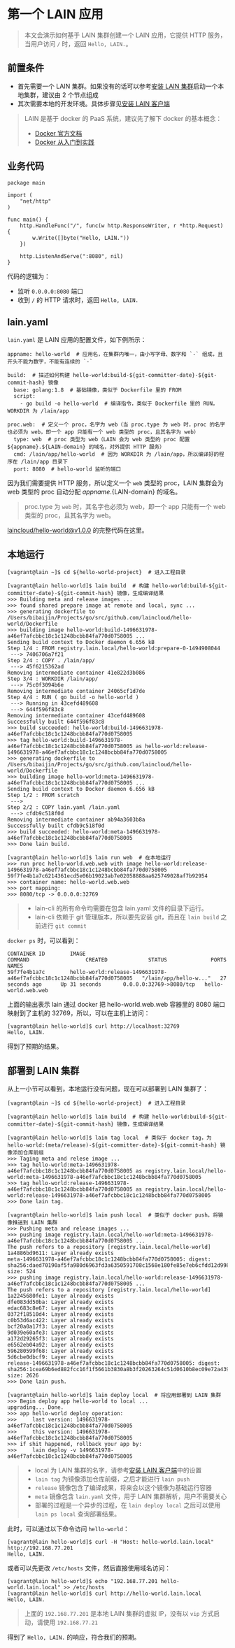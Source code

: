 # 第一个 LAIN 应用

> 本文会演示如何基于 LAIN 集群创建一个 LAIN 应用，它提供 HTTP 服务，当用户访问 `/` 时，返回 `Hello, LAIN.`。

## 前置条件

- 首先需要一个 LAIN 集群。如果没有的话可以参考[安装 LAIN 集群](../install/cluster.html)启动一个本地集群，建议由 2 个节点组成
- 其次需要本地的开发环境。具体步骤见[安装 LAIN 客户端](../install/lain-client.html)

> LAIN 是基于 docker 的 PaaS 系统，建议先了解下 docker 的基本概念：
> - [Docker 官方文档](https://docs.docker.com/)
> - [Docker 从入门到实践](https://yeasy.gitbooks.io/docker_practice/content/)

## 业务代码

```
package main

import (
	"net/http"
)

func main() {
	http.HandleFunc("/", func(w http.ResponseWriter, r *http.Request) {
		w.Write([]byte("Hello, LAIN."))
	})

	http.ListenAndServe(":8080", nil)
}
```

代码的逻辑为：
- 监听 `0.0.0.0:8080` 端口
- 收到 `/` 的 HTTP 请求时，返回 `Hello, LAIN.`

## lain.yaml

`lain.yaml` 是 LAIN 应用的配置文件，如下例所示：

```
appname: hello-world  # 应用名，在集群内唯一，由小写字母、数字和 `-` 组成，且开头不能为数字，不能有连续的 `-`

build:  # 描述如何构建 hello-world:build-${git-committer-date}-${git-commit-hash} 镜像
  base: golang:1.8  # 基础镜像，类似于 Dockerfile 里的 FROM
  script:
    - go build -o hello-world  # 编译指令，类似于 Dockerfile 里的 RUN，WORKDIR 为 /lain/app

proc.web:  # 定义一个 proc，名字为 web（当 proc.type 为 web 时，proc 的名字也必须为 web，即一个 app 只能有一个 web 类型的 proc，且其名字为 web）
  type: web  # proc 类型为 web（LAIN 会为 web 类型的 proc 配置 ${appname}.${LAIN-domain} 的域名，对外提供 HTTP 服务）
  cmd: /lain/app/hello-world  # 因为 WORKDIR 为 /lain/app，所以编译好的程序在 /lain/app 目录下
  port: 8080  # hello-world 监听的端口
```

因为我们需要提供 HTTP 服务，所以定义一个 `web` 类型的 proc，LAIN 集群会为 web 类型的 proc 自动分配 ${appname}.${LAIN-domain} 的域名。

> proc.type 为 `web` 时，其名字也必须为 web，即一个 app 只能有一个 web 类型的 proc，且其名字为 web。

[laincloud/hello-world@v1.0.0](https://github.com/laincloud/hello-world/tree/v1.0.0) 的完整代码在这里。

## 本地运行

```
[vagrant@lain ~]$ cd ${hello-world-project}  # 进入工程目录

[vagrant@lain hello-world]$ lain build  # 构建 hello-world:build-${git-committer-date}-${git-commit-hash} 镜像，生成编译结果
>>> Building meta and release images ...
>>> found shared prepare image at remote and local, sync ...
>>> generating dockerfile to /Users/bibaijin/Projects/go/src/github.com/laincloud/hello-world/Dockerfile
>>> building image hello-world:build-1496631978-a46ef7afcbbc18c1c1248bcbb84fa770d0758005 ...
Sending build context to Docker daemon 6.656 kB
Step 1/4 : FROM registry.lain.local/hello-world:prepare-0-1494908044
 ---> 7406706a7f21
Step 2/4 : COPY . /lain/app/
 ---> 45f6215362ad
Removing intermediate container 41e822d3b086
Step 3/4 : WORKDIR /lain/app/
 ---> 75c0f3094b6e
Removing intermediate container 24065cf1d7de
Step 4/4 : RUN ( go build -o hello-world )
 ---> Running in 43cefd489608
 ---> 644f596f83c8
Removing intermediate container 43cefd489608
Successfully built 644f596f83c8
>>> build succeeded: hello-world:build-1496631978-a46ef7afcbbc18c1c1248bcbb84fa770d0758005
>>> tag hello-world:build-1496631978-a46ef7afcbbc18c1c1248bcbb84fa770d0758005 as hello-world:release-1496631978-a46ef7afcbbc18c1c1248bcbb84fa770d0758005
>>> generating dockerfile to /Users/bibaijin/Projects/go/src/github.com/laincloud/hello-world/Dockerfile
>>> building image hello-world:meta-1496631978-a46ef7afcbbc18c1c1248bcbb84fa770d0758005 ...
Sending build context to Docker daemon 6.656 kB
Step 1/2 : FROM scratch
 --->
Step 2/2 : COPY lain.yaml /lain.yaml
 ---> cfdb9c518f0d
Removing intermediate container ab94a3603b8a
Successfully built cfdb9c518f0d
>>> build succeeded: hello-world:meta-1496631978-a46ef7afcbbc18c1c1248bcbb84fa770d0758005
>>> Done lain build.

[vagrant@lain hello-world]$ lain run web  # 在本地运行
>>> run proc hello-world.web.web with image hello-world:release-1496631978-a46ef7afcbbc18c1c1248bcbb84fa770d0758005
59f7fe4b1a7c6214361ecd5e06b19023ab7e02058888aa625749028af7b92954
>>> container name: hello-world.web.web
>>> port mapping:
>>> 8080/tcp -> 0.0.0.0:32769
```

> - lain-cli 的所有命令均需要在包含 lain.yaml 文件的目录下运行。
> - lain-cli 依赖于 git 管理版本，所以要先安装 git，而且在 `lain build` 之前进行 `git commit`

`docker ps` 时，可以看到：

```
CONTAINER ID        IMAGE                                                                     COMMAND                  CREATED             STATUS              PORTS                     NAMES
59f7fe4b1a7c        hello-world:release-1496631978-a46ef7afcbbc18c1c1248bcbb84fa770d0758005   "/lain/app/hello-w..."   27 seconds ago      Up 31 seconds       0.0.0.0:32769->8080/tcp   hello-world.web.web
```

上面的输出表示 lain 通过 docker 把 hello-world.web.web 容器里的 8080 端口映射到了主机的 32769，所以，可以在主机上访问：

```
[vagrant@lain hello-world]$ curl http://localhost:32769
Hello, LAIN.
```

得到了预期的结果。

## 部署到 LAIN 集群

从上一小节可以看到，本地运行没有问题，现在可以部署到 LAIN 集群了：

```
[vagrant@lain ~]$ cd ${hello-world-project}  # 进入工程目录

[vagrant@lain hello-world]$ lain build  # 构建 hello-world:build-${git-committer-date}-${git-commit-hash} 镜像，生成编译结果

[vagrant@lain hello-world]$ lain tag local  # 类似于 docker tag，为 hello-world:(meta/release)-${git-committer-date}-${git-commit-hash} 镜像添加仓库前缀
>>> Taging meta and relese image ...
>>> tag hello-world:meta-1496631978-a46ef7afcbbc18c1c1248bcbb84fa770d0758005 as registry.lain.local/hello-world:meta-1496631978-a46ef7afcbbc18c1c1248bcbb84fa770d0758005
>>> tag hello-world:release-1496631978-a46ef7afcbbc18c1c1248bcbb84fa770d0758005 as registry.lain.local/hello-world:release-1496631978-a46ef7afcbbc18c1c1248bcbb84fa770d0758005
>>> Done lain tag.

[vagrant@lain hello-world]$ lain push local  # 类似于 docker push，将镜像推送到 LAIN 集群
>>> Pushing meta and release images ...
>>> pushing image registry.lain.local/hello-world:meta-1496631978-a46ef7afcbbc18c1c1248bcbb84fa770d0758005 ...
The push refers to a repository [registry.lain.local/hello-world]
1a4886bd9611: Layer already exists
meta-1496631978-a46ef7afcbbc18c1c1248bcbb84fa770d0758005: digest: sha256:daed70190af5fa980d6963fd3a6350591708c1568e180fe85e7eb6cfdd12d998 size: 524
>>> pushing image registry.lain.local/hello-world:release-1496631978-a46ef7afcbbc18c1c1248bcbb84fa770d0758005 ...
The push refers to a repository [registry.lain.local/hello-world]
1a2245680fe1: Layer already exists
dfe083dd50ba: Layer already exists
edac683c8e67: Layer already exists
0372f18510d4: Layer already exists
c0b53d6ac422: Layer already exists
bcf20a0a17f3: Layer already exists
9d039e60afe3: Layer already exists
a172d29265f3: Layer already exists
e6562eb04a92: Layer already exists
596280599f68: Layer already exists
5d6cbe0dbcf9: Layer already exists
release-1496631978-a46ef7afcbbc18c1c1248bcbb84fa770d0758005: digest: sha256:1cea69b6ed882fcc16f1f5661b3830a8b3f20263264c51d0610b8ec09e72a439 size: 2626
>>> Done lain push.

[vagrant@lain hello-world]$ lain deploy local  # 将应用部署到 LAIN 集群
>>> Begin deploy app hello-world to local ...
upgrading... Done.
>>> app hello-world deploy operation:
>>>     last version: 1496631978-a46ef7afcbbc18c1c1248bcbb84fa770d0758005
>>>     this version: 1496631978-a46ef7afcbbc18c1c1248bcbb84fa770d0758005
>>> if shit happened, rollback your app by:
>>>     lain deploy -v 1496631978-a46ef7afcbbc18c1c1248bcbb84fa770d0758005
```

> - local 为 LAIN 集群的名字，请参考[安装 LAIN 客户端](../install/lain-client.html)中的设置
> - `lain tag` 为镜像添加仓库前缀，之后才能进行 `lain push`
> - `release` 镜像包含了编译成果，将来会以这个镜像为基础运行容器
> - `meta` 镜像包含 `lain.yaml` 文件，用于 LAIN 集群解析，用户不需要关心
> - 部署的过程是一个异步的过程，在 `lain deploy local` 之后可以使用 `lain ps local` 查询部署结果。

此时，可以通过以下命令访问 `hello-world`：

```
[vagrant@lain hello-world]$ curl -H "Host: hello-world.lain.local" http://192.168.77.201
Hello, LAIN.
```

或者可以先更改 `/etc/hosts` 文件，然后直接使用域名访问：

```
[vagrant@lain hello-world]$ echo "192.168.77.201 hello-world.lain.local" >> /etc/hosts
[vagrant@lain hello-world]$ curl http://hello-world.lain.local
Hello, LAIN.
```

> 上面的 `192.168.77.201` 是本地 LAIN 集群的虚拟 IP，没有以 `vip` 方式启动，请使用 `192.168.77.21`

得到了 `Hello, LAIN.` 的响应，符合我们的预期。
